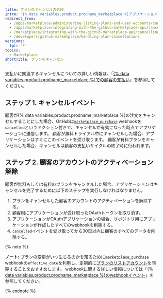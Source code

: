 ```yaml
---
title: プランのキャンセルの処理
intro: '{% data variables.product.prodname_marketplace %}アプリケーションをキャンセルすると、[`marketplace_purchase`イベント](/marketplace/integrating-with-the-github-marketplace-api/github-marketplace-webhook-events) webhookが`cancelled`アクション付きでトリガされます。これによって、キャンセルのフローが開始されます。'
redirect_from:
  - /apps/marketplace/administering-listing-plans-and-user-accounts/cancelling-plans/
  - /apps/marketplace/integrating-with-the-github-marketplace-api/cancelling-plans/
  - /marketplace/integrating-with-the-github-marketplace-api/cancelling-plans
  - /developers/github-marketplace/handling-plan-cancellations
versions:
  fpt: '*'
topics:
  - Marketplace
shortTitle: プランのキャンセル
---
```


支払いに関連するキャンセルについての詳しい情報は、「[{% data variables.product.prodname_marketplace %}での顧客の支払い](/apps//marketplace/administering-listing-plans-and-user-accounts/billing-customers-in-github-marketplace)」を参照してください。

## ステップ 1. キャンセルイベント

顧客が{% data variables.product.prodname_marketplace %}の注文をキャンセルすることにした場合、GitHubは[`marketplace_purchase`](/marketplace/integrating-with-the-github-marketplace-api/github-marketplace-webhook-events/) webhookを`cancelled`というアクション付きで、キャンセルが有効になった時点でアプリケーションに送信します。 顧客が無料トライアル中にキャンセルした場合、アプリケーションはすぐにこのイベントを受け取ります。 顧客が有料プランをキャンセルした場合、キャンセルは顧客の支払いサイクルの終了時に行われます。

## ステップ 2. 顧客のアカウントのアクティベーション解除

顧客が無料もしくは有料のプランをキャンセルした場合、アプリケーションはキャンセルを完了するために以下のステップを実行しなければなりません。

1. プランをキャンセルした顧客のアカウントのアクティベーションを解除する。
1. 顧客用にアプリケーションが受け取ったOAuthトークンを取り消す。
1. アプリケーションがOAuthアプリケーションの場合、リポジトリ用にアプリケーションが作成したすべてのwebhookを削除する。
1. `cancelled`イベントを受け取ってから30日以内に顧客のすべてのデータを削除する。

{% note %}

**ノート:** プランの変更がいつ生じるのかを知るために[`marketplace_purchase`](/marketplace/integrating-with-the-github-marketplace-api/github-marketplace-webhook-events/) webhookの`effective_date`を利用し、定期的に[プランのリストアカウント](/rest/reference/apps#list-accounts-for-a-plan)を同期することをおすすめします。 webhookに関する詳しい情報については「[{% data variables.product.prodname_marketplace %}のwebhookイベント](/marketplace/integrating-with-the-github-marketplace-api/github-marketplace-webhook-events/)」を参照してください。

{% endnote %}
